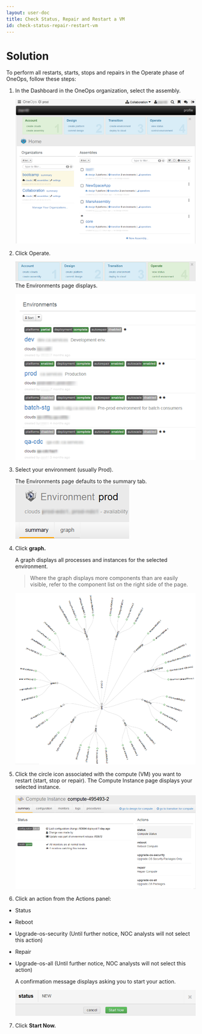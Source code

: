 ```yaml
---
layout: user-doc
title: Check Status, Repair and Restart a VM
id: check-status-repair-restart-vm
---
```


# Solution

To perform all restarts, starts, stops and repairs in the Operate phase of OneOps, follow these steps:

1.  In the Dashboard in the OneOps organization, select the assembly.
  
    ![Check Status Dashboard](/assets/docs/local/images/check-status-dashboard.png)
  
2. Click Operate. 
  
    ![Check Status Operate](/assets/docs/local/images/check-status-operate.png)  
    The Environments page displays.
  
    ![Check Status Environments](/assets/docs/local/images/check-status-environments.png)  
  
3. Select your environment (usually Prod).
  
    The Environments page defaults to the summary tab.  
    ![Check Status Summary](/assets/docs/local/images/check-status-summary.png)
  
4. Click **graph.**
    
    A graph displays all processes and instances for the selected environment.
    
    >Where the graph displays more components than are easily visible, refer to the component list on the right side of the page.
    
    ![Check Status Graph](/assets/docs/local/images/check-status-graph.png)
    
5. Click the circle icon associated with the compute (VM) you want to restart (start, stop or repair). The Compute Instance page displays your selected instance.
    
    ![Check Status Instance](/assets/docs/local/images/check-status-compute-instance.png)
    
6. Click an action from the Actions panel:
  
  * Status
  * Reboot
  * Upgrade-os-security (Until further notice, NOC analysts will not select this action)
  * Repair
  * Upgrade-os-all (Until further notice, NOC analysts will not select this action)
  
    A confirmation message displays asking you to start your action.
  
    ![Check Status Confirmation](/assets/docs/local/images/check-status-confirmation.png)
  
7. Click **Start Now.**

